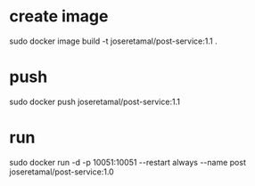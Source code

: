 # create image

  sudo docker image build -t joseretamal/post-service:1.1 .

  # push 

  sudo docker push joseretamal/post-service:1.1

  # run

  sudo docker run -d -p 10051:10051 --restart always --name post joseretamal/post-service:1.0 
